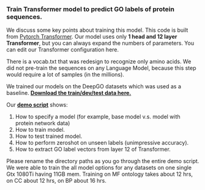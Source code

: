 

### Train Transformer model to predict GO labels of protein sequences.

We discuss some key points about training this model. This code is built from [Pytorch Transformer](https://github.com/huggingface/transformers). Our model uses only **1 head and 12 layer Transformer**, but you can always expand the numbers of parameters. You can edit our Transformer configuration here. 

There is a vocab.txt that was redesign to recognize only amino acids. We did not pre-train the sequences on any Language Model, because this step would require a lot of samples (in the millions). 

We trained our models on the DeepGO datasets which was used as a baseline. **[Download the train/dev/test data here.](https://drive.google.com/drive/folders/1xwLnypz6JRUoQkbfdscG-NyusECVzQ7t?usp=sharing)**

Our **[demo script](https://github.com/datduong/GOAnnotationTransformer/tree/master/TrainModel/DemoScript)** shows:
1. How to specify a model (for example, base model v.s. model with protein network data)
2. How to train model.
3. How to test trained model. 
4. How to perform zeroshot on unseen labels (unimpressive accuracy). 
5. How to extract GO label vectors from layer 12 of Transformer. 

Please rename the directory paths as you go through the entire demo script. We were able to train the all model options for any datasets on one single Gtx 1080Ti having 11GB mem. Training on MF ontology takes about 12 hrs, on CC about 12 hrs, on BP about 16 hrs. 



